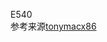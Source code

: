 E540  
参考来源[tonymacx86](https://www.tonymacx86.com/threads/thinkpad-e540-mojave-10-14-update.243243/)  
